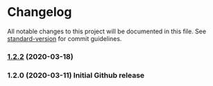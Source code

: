 # Changelog

All notable changes to this project will be documented in this file. See [standard-version](https://github.com/conventional-changelog/standard-version) for commit guidelines.

### [1.2.2](https://github.com/ethan8989/CompactAllVDI/compare/v1.2...v1.2.2) (2020-03-18) 


### 1.2.0 (2020-03-11) Initial Github release
